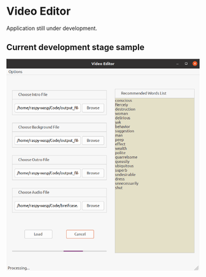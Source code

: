 # Video Editor 
Application still under development.

## Current development stage sample
![SAMPLE](res/gui_sample/sample_app_demo.png)
